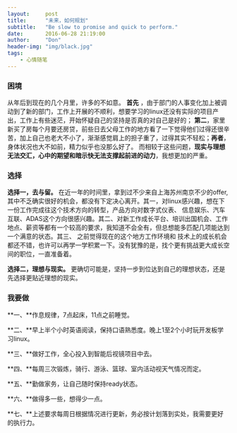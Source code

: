 ```yaml
---
layout:     post
title:      "未来，如何规划"
subtitle:   "Be slow to promise and quick to perform."
date:       2016-06-28 21:19:00
author:     "Don"
header-img: "img/black.jpg"
tags:
    - 心情随笔	
---
```


### 困境

从年后到现在的几个月里，许多的不如意。 **首先** ，由于部门的人事变化加上被调动到了新的部门，工作上开展的不顺利，想要学习的linux还没有实际的项目产出，工作上有些迷茫，开始怀疑自己的坚持是否真的对自己是好的；
**第二**，家里新买了房每个月要还房贷，前些日去父母工作的地方看了一下觉得他们过得还很辛苦，加上自己也老大不小了，渐渐感觉肩上的担子重了，过得其实不轻松；**再者**，身体状况也大不如前，精力似乎也没那么好了。
而相较于这些问题，**现实与理想无法交汇，心中的期望和暗示快无法支撑起前进的动力**，我想更加的严重。

### 选择

**选择一，去与留。** 在近一年的时间里，拿到过不少来自上海苏州南京不少的offer, 其中不乏确实很好的机会，都没有下定决心离开。其一，对linux感兴趣，想在下一份工作完成往这个技术方向的转型，产品方向对数字式仪表、
信息娱乐、汽车互联、ADAS这个方向很感兴趣。其二、对新工作成长平台、培训出国机会、工作地点、薪资等都有一个较高的要求，我知道不会全有，但总想能多匹配几项能达到一个满意的状态。其三、 之前觉得现在的这个地方工作环境和
技术上的成长机会都还不错，也许可以再学一学积累一下。没有犹豫的是，找个更有挑战更大成长空间的职位，一直准备着。

**选择二，理想与现实。** 更确切可能是，坚持一步到位达到自己的理想状态，还是先选择更贴近理想的现实。

### 我要做

**一、**作息规律，7点起床，11点之前睡觉。

**二、**早上半个小时英语阅读，保持口语熟悉度。晚上1至2个小时玩开发板学习linux。

**三、**做好工作，全心投入到智能后视镜项目中去。

**四、**每周三次锻炼，骑行、游泳、篮球、室内活动视天气情况而定。

**五、**勤做家务，让自己随时保持ready状态。

**六、**做得多一些，想得少一点。

**七、**上述要求每周日根据情况进行更新，务必按计划落到实处，我需要更好的执行力。